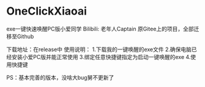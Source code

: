 # OneClickXiaoai
exe一键快速唤醒PC版小爱同学
Bilibili: 老年人Captain
原Gitee上的项目，全部迁移至Github

下载地址：在release中
使用说明：
1.下载我的一键唤醒的exe文件
2.确保电脑已经安装小爱PC版并能正常使用
3.绑定任意快捷键指定为启动一键唤醒的exe
4.使用快捷键

PS：基本完善的版本，没啥大bug舅不更新了
